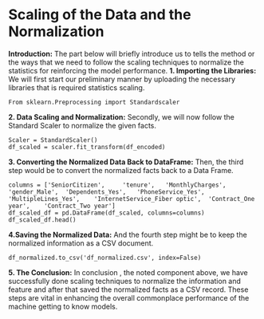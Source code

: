 # Scaling of the Data and the Normalization
**Introduction:**
The part below will briefly introduce us to tells the method or the ways that we need to follow the scaling techniques to normalize the statistics for reinforcing the model performance.
**1. Importing the Libraries:**
We will first start our preliminary manner by uploading the necessary libraries that is required statistics scaling.
```
From sklearn.Preprocessing import Standardscaler
```
**2. Data Scaling and Normalization:**
Secondly, we will now follow the Standard Scaler to normalize the given facts.
```
Scaler = StandardScaler()
df_scaled = scaler.fit_transform(df_encoded)
```
**3. Converting the Normalized Data Back to DataFrame:**
Then, the third step would be to convert the normalized facts back to a Data Frame.
```
columns = ['SeniorCitizen', 	'tenure', 	'MonthlyCharges', 	'gender_Male', 	'Dependents_Yes', 	'PhoneService_Yes', 'MultipleLines_Yes', 	'InternetService_Fiber optic', 	'Contract_One year', 	'Contract_Two year']
df_scaled_df = pd.DataFrame(df_scaled, columns=columns)
df_scaled_df.head()
```

**4.Saving the Normalized Data:**
And the fourth step might be to keep the normalized information as a CSV document.
```
df_normalized.to_csv('df_normalized.csv', index=False)
```
**5. The Conclusion:**
In conclusion , the noted component above, we have successfully done scaling techniques to
normalize the information and feature and after that saved the normalized facts as a CSV
record. These steps are vital in enhancing the overall commonplace performance of the
machine getting to know models.
